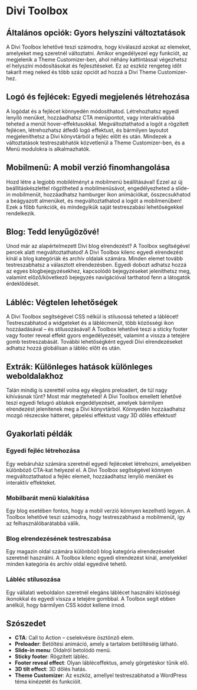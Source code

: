 # Divi Toolbox

## Általános opciók: Gyors helyszíni változtatások

A Divi Toolbox lehetővé teszi számodra, hogy kiválaszd azokat az elemeket, amelyeket meg szeretnél változtatni. Amikor engedélyezel egy funkciót, az megjelenik a Theme Customizer-ben, ahol néhány kattintással végezhetsz el helyszíni módosításokat és fejlesztéseket. Ez az eszköz rengeteg időt takarít meg neked és több száz opciót ad hozzá a Divi Theme Customizer-hez.

## Logó és fejlécek: Egyedi megjelenés létrehozása

A logódat és a fejlécet könnyedén módosíthatod. Létrehozhatsz egyedi lenyíló menüket, hozzáadhatsz CTA menüpontot, vagy interaktívabbá teheted a menüt hover-effektusokkal. Megváltoztathatod a logót a rögzített fejlécen, létrehozhatsz átfedő logó effektust, és bármilyen layoutot megjeleníthetsz a Divi könyvtárból a fejléc előtt és után. Mindezek a változtatások testreszabhatók közvetlenül a Theme Customizer-ben, és a Menü modulokra is alkalmazhatók.

## Mobilmenü: A mobil verzió finomhangolása

Hozd létre a legjobb mobilélményt a mobilmenü beállításával! Ezzel az új beállításkészlettel rögzítheted a mobilmenüsávot, engedélyezheted a slide-in mobilmenüt, hozzáadhatsz hamburger ikon animációkat, összecsukhatod a beágyazott almenüket, és megváltoztathatod a logót a mobilmenüben! Ezek a főbb funkciók, és mindegyikük saját testreszabási lehetőségekkel rendelkezik.

## Blog: Tedd lenyűgözővé!

Unod már az alapértelmezett Divi blog elrendezést? A Toolbox segítségével percek alatt megváltoztathatod! A Divi Toolbox kilenc egyedi elrendezést kínál a blog kategóriák és archív oldalak számára. Minden elemet tovább testreszabhatsz a választott elrendezésben. Egyedi dobozt adhatsz hozzá az egyes blogbejegyzésekhez, kapcsolódó bejegyzéseket jeleníthetsz meg, valamint előző/következő bejegyzés navigációval tarthatod fenn a látogatók érdeklődését.

## Lábléc: Végtelen lehetőségek

A Divi Toolbox segítségével CSS nélkül is stílusossá teheted a láblécet! Testreszabhatod a widgeteket és a láblécmenüt, több közösségi ikon hozzáadásával – és stílusozásával! A Toolbox lehetővé teszi a sticky footer vagy footer reveal effekt gyors engedélyezését, valamint a vissza a tetejére gomb testreszabását. További lehetőségként egyedi Divi elrendezéseket adhatsz hozzá globálisan a lábléc előtt és után.

## Extrák: Különleges hatások különleges weboldalakhoz

Talán mindig is szerettél volna egy elegáns preloadert, de túl nagy kihívásnak tűnt? Most már megteheted! A Divi Toolbox emellett lehetővé teszi egyedi felugró ablakok engedélyezését, amelyek bármilyen elrendezést jelenítenek meg a Divi könyvtárból. Könnyedén hozzáadhatsz mozgó részecske hátteret, gépelési effektust vagy 3D dőlés effektust!

## Gyakorlati példák

### Egyedi fejléc létrehozása

Egy webáruház számára szeretnél egyedi fejléceket létrehozni, amelyekben különböző CTA-kat helyezel el. A Divi Toolbox segítségével könnyen megváltoztathatod a fejléc elemeit, hozzáadhatsz lenyíló menüket és interaktív effekteket.

### Mobilbarát menü kialakítása

Egy blog esetében fontos, hogy a mobil verzió könnyen kezelhető legyen. A Toolbox lehetővé teszi számodra, hogy testreszabhasd a mobilmenüt, így az felhasználóbarátabbá válik.

### Blog elrendezésének testreszabása

Egy magazin oldal számára különböző blog kategória elrendezéseket szeretnél használni. A Toolbox kilenc egyedi elrendezést kínál, amelyekkel minden kategória és archív oldal egyedivé tehető.

### Lábléc stílusozása

Egy vállalati weboldalon szeretnél elegáns láblécet használni közösségi ikonokkal és egyedi vissza a tetejére gombbal. A Toolbox segít ebben anélkül, hogy bármilyen CSS kódot kellene írnod.

## Szószedet

- **CTA**: Call to Action – cselekvésre ösztönző elem.
- **Preloader**: Betöltési animáció, amely a tartalom betöltéséig látható.
- **Slide-in menu**: Oldalról betolódó menü.
- **Sticky footer**: Rögzített lábléc.
- **Footer reveal effect**: Olyan lábléceffektus, amely görgetéskor tűnik elő.
- **3D tilt effect**: 3D dőlés hatás.
- **Theme Customizer**: Az eszköz, amellyel testreszabhatod a WordPress téma kinézetét és funkcióit.